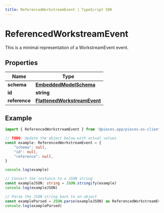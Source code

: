 ```yaml
---
title: ReferencedWorkstreamEvent | TypeScript SDK
---
```



# ReferencedWorkstreamEvent

This is a minimal representation of a WorkstreamEvent event.

## Properties

Name | Type
------------ | -------------
**schema** | [**EmbeddedModelSchema**](EmbeddedModelSchema)
**id** | **string**
**reference** | [**FlattenedWorkstreamEvent**](FlattenedWorkstreamEvent)

## Example

```typescript
import { ReferencedWorkstreamEvent } from '@pieces.app/pieces-os-client'

// TODO: Update the object below with actual values
const example: ReferencedWorkstreamEvent = {
    "schema": null,
    "id": null,
    "reference": null,
}

console.log(example)

// Convert the instance to a JSON string
const exampleJSON: string = JSON.stringify(example)
console.log(exampleJSON)

// Parse the JSON string back to an object
const exampleParsed = JSON.parse(exampleJSON) as ReferencedWorkstreamEvent
console.log(exampleParsed)
```


